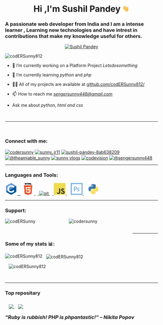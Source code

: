 <h1 align="center">Hi ,I'm Sushil Pandey <img  src="https://raw.githubusercontent.com/ABSphreak/ABSphreak/master/gifs/Hi.gif" width="23px"></h1>

<h3 align="left">A passionate  web developer from India and I am a intense learner ,  Learning new technologies and have intrest  in contributions that make my knowledge useful for others.</h3>


<p align="center"> <a href="https://github.com/ryo-ma/github-profile-trophy"><img src="https://github-profile-trophy.vercel.app/?username=codERSunny812" alt="Sushil Pandey"/></a></p>

 <p align="left"> <img src="https://komarev.com/ghpvc/?username=codERSunny812&label=Profile%20views&color=0e75b6&style=flat" alt="codERSunny812"/></p>

 - 🔭 I’m currently working on a Platform Project *Letsdosomething*

- 🌱 I’m currently learning *python* and *php*

- 👨‍💻 All of my projects are available at [github.com/codERSunny812/](github.com/codERSunny812)

- 📫 How to reach me *sengersunny448@gmail.com*
 
- Ask me about *python, html and css*
 <br>
<hr>
<br>
<h3 align="left"> Connect with me:</h3>
<p align="left">
<a href="https://dev.to/codersunny" target="_blank"><img align="center" src="https://raw.githubusercontent.com/rahuldkjain/github-profile-readme-generator/master/src/images/icons/Social/devto.svg" alt="codersunny" height="30" width="40" /></a>&nbsp;<a href="https://twitter.com/sunnyjr_11" target="_blank"><img align="center" src="https://raw.githubusercontent.com/rahuldkjain/github-profile-readme-generator/master/src/images/icons/Social/twitter.svg" alt="sunny_jr11" height="30" width="40" /></a>&nbsp;<a href="https://www.linkedin.com/in/sushil-pandey-8ab638209/" target="_blank"><img align="center" src="https://raw.githubusercontent.com/rahuldkjain/github-profile-readme-generator/master/src/images/icons/Social/linked-in-alt.svg" alt="sushil-pandey-8ab638209" height="30" width="40" /></a>&nbsp;<a href="https://www.instagram.com/theamiable_sunny/" target="_blank"><img align="center" src="https://raw.githubusercontent.com/rahuldkjain/github-profile-readme-generator/master/src/images/icons/Social/instagram.svg" alt="@theamiable_sunny" height="30" width="40" /></a>&nbsp;<a href="https://www.youtube.com/channel/UCCNIqsl_s-yjZJYECon4uWA" target="_blank"><img align="center" src="https://raw.githubusercontent.com/rahuldkjain/github-profile-readme-generator/master/src/images/icons/Social/youtube.svg" alt="sunny vlogs" height="30" width="40" /></a>&nbsp;<a href="https://www.codechef.com/users/sunny812" target="_blank"><img align="center" src="https://cdn.jsdelivr.net/npm/simple-icons@3.1.0/icons/codechef.svg" alt="codevision" height="30" width="40" /></a>&nbsp;<a href="https://www.hackerrank.com/sengersunny448" target="_blank"><img align="center" src="https://raw.githubusercontent.com/rahuldkjain/github-profile-readme-generator/master/src/images/icons/Social/hackerrank.svg" alt="@sengersunny448" height="30" width="40" /></a>
</p> 
<hr>
<h3 align="left">Languages and Tools:</h3>
<a href="https://www.cprogramming.com/" target="_blank" rel="noreferrer"> <img src="https://raw.githubusercontent.com/devicons/devicon/master/icons/c/c-original.svg" alt="c" width="40" height="40"/> &nbsp;&nbsp;</a> <a href="https://www.w3.org/html/" target="_blank" rel="noreferrer"> <img src="https://raw.githubusercontent.com/devicons/devicon/master/icons/html5/html5-original-wordmark.svg" alt="html5" width="40" height="40"/> </a> &nbsp;&nbsp;<a href="https://git-scm.com/" target="_blank" rel="noreferrer"> <img src="https://www.vectorlogo.zone/logos/git-scm/git-scm-icon.svg" alt="git" width="40" height="40"/> </a> &nbsp;&nbsp;<a href="https://developer.mozilla.org/en-US/docs/Web/JavaScript" target="_blank" rel="noreferrer"> <img src="https://raw.githubusercontent.com/devicons/devicon/master/icons/javascript/javascript-original.svg" alt="javascript" width="40" height="40"/> </a>&nbsp;&nbsp; <a href="https://www.photoshop.com/en" target="_blank" rel="noreferrer"> <img src="https://raw.githubusercontent.com/devicons/devicon/master/icons/photoshop/photoshop-line.svg" alt="photoshop" width="40" height="40"/> </a>&nbsp;&nbsp; <a href="https://www.python.org" target="_blank" rel="noreferrer"> <img src="https://raw.githubusercontent.com/devicons/devicon/master/icons/python/python-original.svg" alt="python" width="40" height="40"/> </a>  
</p>

<hr>
<!-- support section start from here  -->

<h3 align="left">Support:</h3>
<p><a href="https://www.buymeacoffee.com/codERSunny"> <img align="left" src="https://cdn.buymeacoffee.com/buttons/v2/default-yellow.png" height="50" width="210" alt="codERSunny" /></a><a href="https://ko-fi.com/codersunny"> <img align="left" src="https://cdn.ko-fi.com/cdn/kofi3.png?v=3" height="50" width="210" alt="codersunny" /></a></p><br><br>

<!-- support section end here  -->

<hr>
<h3 align="left"> Some of my stats 📊:</h3>


 <p><img align="left" src="https://github-readme-stats.vercel.app/api/top-langs/?username=codERSunny812&langs_count=8&show_icons=true&locale=en&theme=midnight-purple" alt="codERSunny812" /></p>

<p>&nbsp;&nbsp;&nbsp;<img align="center" src="https://github-readme-stats.vercel.app/api?username=codERSunny812&show_icons=true&theme=midnight-purple" alt="codERSunny812" /></p>

<p>&nbsp;&nbsp;&nbsp;<img align="center" src="https://github-readme-streak-stats.herokuapp.com/?user=codERSunny812&theme=midnight-purple" alt="codERSunny812" /></p>


<p> &nbsp;&nbsp;&nbsp;<img scr="https://github-readme-stats.vercel.app/api/pin/?username=codERSunny812&repo=https://github.com/codERSunny812/myportfolio"> </p> 
 
 <hr>


 <h3 align="centre"> Top repositary <h3>
 &nbsp;&nbsp;
<a href="https://github.com/codERSunny812/travelblog">
  <img align="center" src="https://github-readme-stats.vercel.app/api/pin/?username=codERSunny812&repo=travelblog&theme=midnight-purple" />
</a> &nbsp;&nbsp;
<a href="https://github.com/codERSunny812/travelWeb">
  <img align="center" src="https://github-readme-stats.vercel.app/api/pin/?username=codERSunny812&repo=travelWeb&theme=midnight-purple" />
</a>
 <br>
 <p>
  <i>“Ruby is rubbish! PHP is phpantastic!”</i>
  <i> – Nikita Popov</i>
 </p>
 

 
